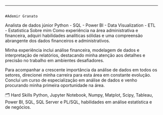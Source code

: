 _________________________________________________________________________________________________________________________________________
																						#Ademir Granato
Analista de dados júnior
Python - SQL - Power BI - Data Visualization - ETL - Estatistica
Sobre mim
Como experiência na área administrativa e financeira, adquiri habilidades analíticas sólidas e uma compreensão abrangente dos dados financeiros e administrativos.

Minha experiência inclui análise financeira, modelagem de dados e interpretação de relatórios, destacando minha atenção aos detalhes e precisão no trabalho em ambientes desafiadores.

Para acompanhar a crescente importância da análise de dados em todos os setores, direcionei minha carreira para esta área em constante evolução. Concluí um curso de especialização em análise de dados e venho procurando minha primeira oportunidade na área.

🗂️ Hard Skills
Python, Jupyter Notebook, Numpy, Matplot, Scipy, Tableau, Power BI, SQL, SQL Server e PL/SQL, habilidades em análise estatística e de negócios.

<!--
**AdemirGranato/AdemirGranato** is a ✨ _special_ ✨ repository because its `README.md` (this file) appears on your GitHub profile.

Here are some ideas to get you started:

- 🔭 I’m currently working on ...
- 🌱 I’m currently learning ...
- 👯 I’m looking to collaborate on ...
- 🤔 I’m looking for help with ...
- 💬 Ask me about ...
- 📫 How to reach me: ...
- 😄 Pronouns: ...
- ⚡ Fun fact: ...
-->
